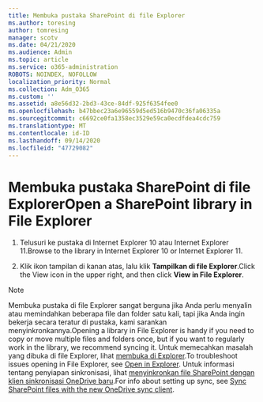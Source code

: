 ```yaml
---
title: Membuka pustaka SharePoint di file Explorer
ms.author: toresing
author: tomresing
manager: scotv
ms.date: 04/21/2020
ms.audience: Admin
ms.topic: article
ms.service: o365-administration
ROBOTS: NOINDEX, NOFOLLOW
localization_priority: Normal
ms.collection: Adm_O365
ms.custom: ''
ms.assetid: a8e56d32-2bd3-43ce-84df-925f6354fee0
ms.openlocfilehash: b47bbec23a6e96559d5ed516b9470c36fa06335a
ms.sourcegitcommit: c6692ce0fa1358ec3529e59ca0ecdfdea4cdc759
ms.translationtype: MT
ms.contentlocale: id-ID
ms.lasthandoff: 09/14/2020
ms.locfileid: "47729082"
---
```

# <a name="open-a-sharepoint-library-in-file-explorer"></a><span data-ttu-id="d97cd-102">Membuka pustaka SharePoint di file Explorer</span><span class="sxs-lookup"><span data-stu-id="d97cd-102">Open a SharePoint library in File Explorer</span></span>

1. <span data-ttu-id="d97cd-103">Telusuri ke pustaka di Internet Explorer 10 atau Internet Explorer 11.</span><span class="sxs-lookup"><span data-stu-id="d97cd-103">Browse to the library in Internet Explorer 10 or Internet Explorer 11.</span></span> 
    
2. <span data-ttu-id="d97cd-104">Klik ikon tampilan di kanan atas, lalu klik **Tampilkan di file Explorer**.</span><span class="sxs-lookup"><span data-stu-id="d97cd-104">Click the View icon in the upper right, and then click **View in File Explorer**.</span></span>
    
> [!NOTE]
> <span data-ttu-id="d97cd-105">Membuka pustaka di file Explorer sangat berguna jika Anda perlu menyalin atau memindahkan beberapa file dan folder satu kali, tapi jika Anda ingin bekerja secara teratur di pustaka, kami sarankan menyinkronkannya.</span><span class="sxs-lookup"><span data-stu-id="d97cd-105">Opening a library in File Explorer is handy if you need to copy or move multiple files and folders once, but if you want to regularly work in the library, we recommend syncing it.</span></span> <span data-ttu-id="d97cd-106">Untuk memecahkan masalah yang dibuka di file Explorer, lihat [membuka di Explorer](https://go.microsoft.com/fwlink/?linkid=871665).</span><span class="sxs-lookup"><span data-stu-id="d97cd-106">To troubleshoot issues opening in File Explorer, see [Open in Explorer](https://go.microsoft.com/fwlink/?linkid=871665).</span></span> <span data-ttu-id="d97cd-107">Untuk informasi tentang penyiapan sinkronisasi, lihat [menyinkronkan file SharePoint dengan klien sinkronisasi OneDrive baru](https://go.microsoft.com/fwlink/?linkid=871666).</span><span class="sxs-lookup"><span data-stu-id="d97cd-107">For info about setting up sync, see [Sync SharePoint files with the new OneDrive sync client](https://go.microsoft.com/fwlink/?linkid=871666).</span></span> 
  

